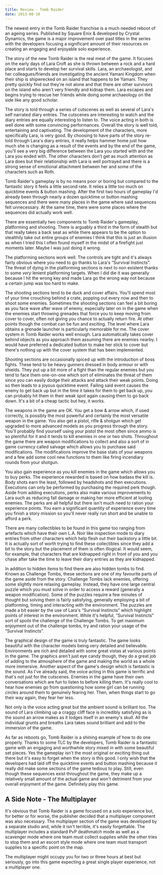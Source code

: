 ```yaml
---
title: Review - Tomb Raider
date: 2013-08-10
---
```


The newest entry in the Tomb Raider franchise is a much needed reboot of an ageing series. Published by Square Enix & developed by Crystal Dynamics, the game is a major improvement over past titles in the series with the developers focusing a significant amount of their resources on creating an engaging and enjoyable solo experience. 

The story of the new Tomb Raider is the real meat of the game. It focuses on the early days of Lara Croft as she is thrown between a rock and a hard place and starts to develop her survival skills. Lara, an archaeologist, and her colleagues/friends are investigating the ancient Yamani Kingdom when their ship is shipwrecked on an island that happens to be Yamani. They pretty quickly find out they're not alone and that there are other survivors on the island who aren't very friendly and kidnap them. Lara escapes and begins trying to rescue her friends while doing some archaeology on the side like any good scholar.

The story is told through a series of cutscenes as well as several of Lara's self narrated diary entries. The cutscenes are interesting to watch and the diary entries are equally interesting to listen to. The voice acting in both is well done with some convincing performances. Overall the story is well told, entertaining and captivating. The development of the characters, more specifically Lara, is very good. By choosing to have parts of the story re-told through Lara's diary entries, it really helps hammer home just how much she is changing as a result of the events and by the end of the game, you'll see a very big difference between the Lara you started with and the Lara you ended with. The other characters don't get as much attention as Lara does but their relationship with Lara is well portrayed and there is a strong sense of emotional attachment between her and some of the characters such as Roth.

Tomb Raider's gameplay is by no means poor or boring but compared to the fantastic story it feels a little second rate. It relies a little too much on quicktime events & button mashing. After the first two hours of gameplay I'd already been through nearly a dozen quicktime or button mashing sequences and there were many places in the game where said sequences felt unnecessary. At the same time, there were some places where the sequences did actually work well.

There are essentially two components to Tomb Raider's gameplay, platforming and shooting. There is arguably a third in the form of stealth but that really takes a back seat as while there appears to be the option to stealthily take out entire groups of enemies I think that this is just an illusion as when I tried this I often found myself in the midst of a firefight just moments later. Maybe I was just doing it wrong.

The platforming sections work well. The controls are tight and it's always fairly obvious where you need to go thanks to Lara's “Survival Instincts”. The threat of dying in the platforming sections is next to non existent thanks to some _very_ lenient platforming targets. When I did die it was generally because I hit the wrong key and made Lara go the wrong way not because a certain jump was too hard to make.

The shooting sections tend to be duck and cover affairs. You'll spend most of your time crouching behind a crate, popping out every now and then to shoot some enemies. Sometimes the shooting sections can feel a bit boring as you face wave after wave of enemy, especially later on in the game when the enemies start throwing grenades that force you to keep moving from cover to cover, often not giving you chance to actually return fire. At other points though the combat can be fun and exciting. The level where Lara obtains a grenade launcher is particularly memorable for me. The cover system in Tomb Raider works well enough. Lara automatically takes cover behind objects as you approach them assuming there are enemies nearby. I would have preferred a dedicated button to make her stick to cover but there's nothing up with the cover system that has been implemented.

Shooting sections are occasionally spiced up with the introduction of boss fights. These tend to be heavy gunners dressed in body armour or with shields. They put up a bit more of a fight than the regular enemies but you tend to face them one-on-one which sort of eliminates the threat of them since you can easily dodge their attacks and attack their weak points. Doing so then leads to a joyous quicktime event. Failing said event causes the enemy to get back up but in the time it takes for them to get back up, you can probably hit them in their weak spot again causing them to go back down. It's a bit of a cheap tactic but hey, it works.

The weapons in the game are OK. You get a bow & arrow which, if used correctly, is possibly the most powerful and certainly the most versatile weapon in the game. You also get a pistol, rifle & shotgun which get upgraded to more advanced models as you progress through the story. You'll probably find yourself using your pistol the most often since ammo is so plentiful for it and it tends to kill enemies in one or two shots. Throughout the game there are weapon modifications to collect and also a sort of in game currency called salvage which allows you to purchase said modifications. The modifications improve the base stats of your weapons and a few add some cool new functions to them like firing incendiary rounds from your shotgun.

You also gain experience as you kill enemies in the game which allows you to buy perks. The experience rewarded is based on how badass the kill is. Body shots earn the least, followed by headshots and then executions. Executions can only be performed by purchasing the required perk though. Aside from adding executions, perks also make various improvements to Lara such as reducing fall damage or making her more efficient at looting enemies. The perks are all helpful but there isn't much need to ration your experience points. You earn a significant quantity of experience every time you finish a story mission so you'll never really run short and be unable to afford a perk.

There are many collectibles to be found in this game too ranging from artefacts which have their own L.A. Noir like inspection mode to diary entries from other characters which help flesh out their backstory a little bit. It is actually sort of worth trying to find these collectibles since they add a bit to the story but the placement of them is often illogical. It would seem, for example, that characters that are kidnapped right in front of you and you chase after take the time to leave their diary entries as they are kidnapped.

In addition to hidden items to find there are also hidden tombs to find. Known as Challenge Tombs, these sections are one of my favourite parts of the game aside from the story. Challenge Tombs lack enemies, offering some slightly more relaxing gameplay. Instead, they have one large central puzzle which you must solve in order to access a reward (generally a weapon modification). Some of the puzzles require a few minutes of thought but solving them is fairly satisfying, generally employing a bit of platforming, timing and interacting with the environment. The puzzles are made a bit easier by the use of Lara's “Survival Instincts” which highlight points of interest in the environment. While it's helpful, “Survival Instincts” sort of spoils the challenge of the Challenge Tombs. To get maximum enjoyment out of the challenge tombs, try and ration your usage of the “Survival Instincts”. 

The graphical design of the game is truly fantastic. The game looks beautiful with the character models being very detailed and believable. Environments are rich and detailed with some great vistas at various points in the game. The graphics aren't just eye candy though, they do a great job of adding to the atmosphere of the game and making the world as a whole more immersive. Another aspect of the game's design which is fantastic is the sound. As I've already said, the voice acting in this game is terrific and that's not just for the cutscenes. Enemies in the game have their own conversations which are fun to listen to before killing them. It's really cool to hear how enemies go from questioning how some girl can be running circles around them to genuinely fearing her. Then, when things start to go their way again, they fear her less. 

Not only is the voice acting great but the ambient sound is brilliant too. The sound of Lara climbing up a craggy cliff face is incredibly satisfying as is the sound an arrow makes as it lodges itself in an enemy's skull. All the individual grunts and breaths Lara takes sound brilliant and add to the immersion of the game.

As far as reboots go, Tomb Raider is a shining example of how to do one properly. Thanks to some TLC by the developers, Tomb Raider is a fantastic game with an engaging and worthwhile story mixed in with some beautiful set pieces. Yes the gameplay isn't the most original or exciting thing out there but it's easy to forget when the story is this good. I only wish that the developers had laid off the quicktime events and button mashing because it really did make some sections of the game tedious to play. Still, even though these sequences exist throughout the game, they make up a relatively small amount of the actual game and won't detriment from your overall enjoyment of the game. Definitely play this game.

## A Side Note - The Multiplayer

It's obvious that Tomb Raider is a game focused on a solo experience but, for better or for worse, the publisher decided that a multiplayer component was also necessary. The multiplayer section of the game was developed by a separate studio and, while it isn't terrible, it's easily forgettable. The multiplayer includes a standard PvP deathmatch mode as well as a scavenger mode where one team must collect supplies while the other tries to stop them and an escort style mode where one team must transport supplies to a specific point on the map. 

The multiplayer might occupy you for two or three hours at best but seriously, go into this game expecting a great single player experience, not a multiplayer one.
